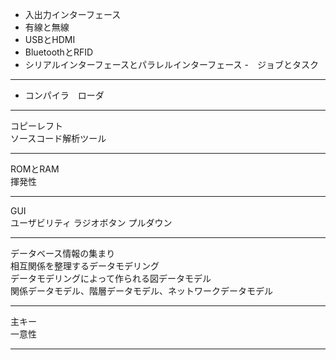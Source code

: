 - 入出力インターフェース
- 有線と無線
- USBとHDMI
- BluetoothとRFID
- シリアルインターフェースとパラレルインターフェース
-　ジョブとタスク
***
- コンパイラ　ローダ
***
コピーレフト  
ソースコード解析ツール  
***
ROMとRAM  
揮発性
***
GUI  
ユーザビリティ
ラジオボタン
プルダウン
***
データベース情報の集まり  
相互関係を整理するデータモデリング  
データモデリングによって作られる図データモデル  
関係データモデル、階層データモデル、ネットワークデータモデル  
***
主キー  
一意性  
***
